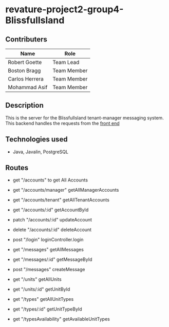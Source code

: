 # revature-project2-group4-BlissfulIsland

## Contributers
| Name          | Role         |
|---------------|--------------|
| Robert Goette | Team Lead    |
| Boston Bragg  | Team Member  |
| Carlos Herrera| Team Member  |
| Mohammad Asif | Team Member  |

## Description
This is the server for the BlissfulIsland tenant-manager messaging system. This backend handles the requests from the [front end](https://2105batch-project2-group4.s3.us-east-2.amazonaws.com/index.html)

## Technologies used
- Java, Javalin, PostgreSQL

## Routes 
- get "/accounts" to get All Accounts
- get "/accounts/manager" getAllManagerAccounts
- get "/accounts/tenant" getAllTenantAccounts
- get "/accounts/:id" getAccountById
- patch "/accounts/:id" updateAccount
- delete "/accounts/:id" deleteAccount

- post "/login" loginController.login

- get "/messages" getAllMessages
- get "/messages/:id" getMessageById
- post "/messages" createMessage

- get "/units" getAllUnits
- get "/units/:id" getUnitById

- get "/types" getAllUnitTypes
- get "/types/:id" getUnitTypeById
- get "/typesAvailability" getAvailableUnitTypes
